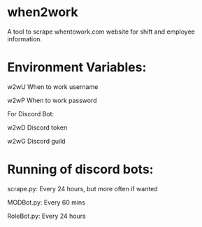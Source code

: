 # when2work
A tool to scrape whentowork.com website for shift and employee information.

# Environment Variables:
w2wU When to work username

w2wP When to work password

For Discord Bot:

w2wD Discord token

w2wG Discord guild

# Running of discord bots:

scrape.py: Every 24 hours, but more often if wanted

MODBot.py: Every 60 mins

RoleBot.py: Every 24 hours

